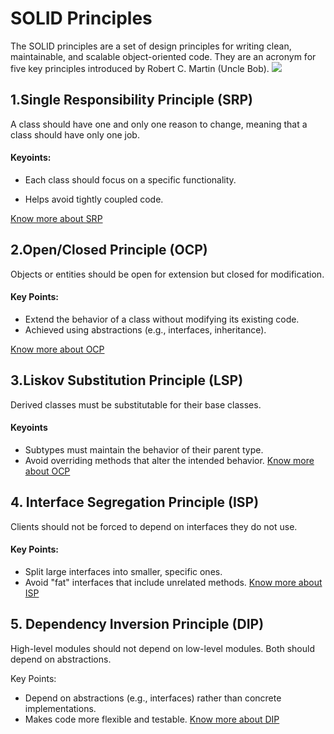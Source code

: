 # SOLID Principles
The SOLID principles are a set of design principles for writing clean, maintainable, and scalable object-oriented code. 
    They are an acronym for five key principles introduced by Robert C. Martin (Uncle Bob).
![](https://media.geeksforgeeks.org/wp-content/uploads/20241011163144806245/SOLID-Principles-in-Programming.webp)
  ## 1.Single Responsibility Principle (SRP) 
A class should have one and only one reason to change, meaning that a class should have only one job.
#### Keyoints:
+ Each class should focus on a specific functionality.
- Helps avoid tightly coupled code.


[Know more about SRP](https://www.techtarget.com/whatis/definition/Single-Responsibility-Principle-SRP)

## 2.Open/Closed Principle (OCP)
 Objects or entities should be open for extension but closed for modification.
#### Key Points:

+ Extend the behavior of a class without modifying its existing code.
+ Achieved using abstractions (e.g., interfaces, inheritance).

[Know more about OCP](https://en.wikipedia.org/wiki/Open%E2%80%93closed_principle)

## 3.Liskov Substitution Principle (LSP)
Derived classes must be substitutable for their base classes.
#### Keyoints
+ Subtypes must maintain the behavior of their parent type.
+ Avoid overriding methods that alter the intended behavior.
[Know more about OCP](https://www.linkedin.com/pulse/liskov-substitution-principle-lsp-frontend-prithveesh-goel)

## 4. Interface Segregation Principle (ISP)
Clients should not be forced to depend on interfaces they do not use.
#### Key Points:
+ Split large interfaces into smaller, specific ones.
+ Avoid "fat" interfaces that include unrelated methods.
[Know more about ISP](https://en.wikipedia.org/wiki/Interface_segregation_principle)

## 5. Dependency Inversion Principle (DIP)
High-level modules should not depend on low-level modules. Both should depend on abstractions.

Key Points:

+ Depend on abstractions (e.g., interfaces) rather than concrete implementations.
+ Makes code more flexible and testable.
[Know more about DIP](https://www.geeksforgeeks.org/dependecy-inversion-principle-solid/)
